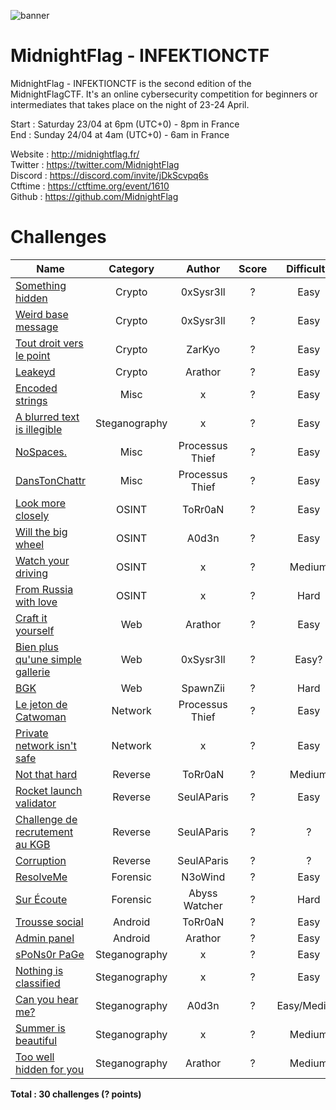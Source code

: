 ![banner](https://pbs.twimg.com/profile_banners/1324819457764696071/1648392635/1500x500)

# MidnightFlag  - INFEKTIONCTF

MidnightFlag - INFEKTIONCTF is the second edition of the MidnightFlagCTF. It's an online cybersecurity competition for beginners or intermediates that takes place on the night of 23-24 April.

Start : Saturday 23/04 at 6pm (UTC+0) - 8pm in France<br>
End : Sunday 24/04 at 4am (UTC+0) - 6am in France 

Website : http://midnightflag.fr/<br>
Twitter : https://twitter.com/MidnightFlag<br>
Discord : https://discord.com/invite/jDkScvpq6s<br>
Ctftime : https://ctftime.org/event/1610<br>
Github  : https://github.com/MidnightFlag

# Challenges

| Name                                                             | Category      | Author     | Score  | Difficulty |
|------------------------------------------------------------------|:-------------:|:----------:|:------:|:----------:|
| [Something hidden](Cryptographie/Something_hidden)               | Crypto        | 0xSysr3ll  | ?      |Easy        |
| [Weird base message](Cryptographie/weird_base_message)           | Crypto        | 0xSysr3ll  | ?      |Easy        |
| [Tout droit vers le point](Cryptographie/Tout-droit-vers-le-point)| Crypto       | ZarKyo     | ?      |Easy        |
| [Leakeyd](Cryptographie/Leakeyd)                                 | Crypto        | Arathor    | ?      |Easy        |  
| [Encoded strings](Misc/encoded_strings)                          | Misc          | x          | ?      |Easy        |
| [A blurred text is illegible](Misc/a_blurred_text_is_illegible)  | Steganography | x          | ?      | Easy       |
| [NoSpaces.](Misc/No_space)                                       | Misc          | Processus Thief     | ?     |Easy|
| [DansTonChattr](Misc/dans_ton_chattr)                            | Misc          | Processus Thief     | ?     |Easy|
| [Look more closely](OSINT/look_more_closely)                     | OSINT         | ToRr0aN    | ?      |Easy        |
| [Will the big wheel](OSINT/Will_the_big_wheel)                   | OSINT         | A0d3n      | ?      |Easy        |
| [Watch your driving](OSINT/watch_your_driving)                   | OSINT         | x          | ?      |Medium      |
| [From Russia with love](OSINT/from_russia_with_love)             | OSINT         | x          | ?      |Hard        |
| [Craft it yourself](Web/craft_it_yourself)                       | Web           | Arathor    | ?      |Easy        |       
| [Bien plus qu'une simple gallerie](Web/Bien_plus%20qu_une_simpe_gallerie) | Web    | 0xSysr3ll| ?      |Easy?       |       
| [BGK](Web/BGK)                                                   | Web           | SpawnZii   | ?      |Hard        |            
| [Le jeton de Catwoman](Réseau/le_jeton_de_catwoman)              | Network       | Processus Thief     | ?    |Easy |
| [Private network isn't safe](Réseau/private_network_isnt_safe)   | Network       | x          | ?      |Easy        |
| [Not that hard](Reverse/Not_that_hard)                           | Reverse       | ToRr0aN    | ?      |Medium      |
| [Rocket launch validator](Reverse/rocket_launch_validator)       | Reverse       | SeulAParis | ?      |Easy        |
| [Challenge de recrutement au KGB](Reverse/challenge_recrutement_kgb) | Reverse   | SeulAParis | ?      |?           |
| [Corruption](Reverse/corruption)                                 | Reverse       | SeulAParis | ?      |?           |
| [ResolveMe](Forensic/ResolveME)                                  | Forensic      | N3oWind    | ?      |  Easy      |
| [Sur Écoute](Forensic/Sur_écoute_Réseau_Abyss_Watcher)           | Forensic      | Abyss Watcher| ?    |Hard        |
| [Trousse social](Android/Trousse_social)                         | Android       | ToRr0aN    | ?      |  Easy      |
| [Admin panel](Android/Admin_panel)                               | Android       | Arathor    | ?      |  Easy      |
| [sPoNs0r PaGe](Stéganographie/sPoNs0r_PaGe)                      | Steganography | x          | ?      |Easy        |
| [Nothing is classified](Stéganographie/nothing_is_classified)    | Steganography | x          | ?      |Easy        |
| [Can you hear me?](Stéganographie/Can_You_Hear_Me)               | Steganography | A0d3n      | ?      |Easy/Medium |
| [Summer is beautiful](Stéganographie/summer_is_beautiful)        | Steganography | x          | ?      |Medium      |
| [Too well hidden for you](Stéganographie/Too_well_hidden_for_you)| Steganography | Arathor    | ?      |Medium      |

**Total : 30 challenges (? points)**
